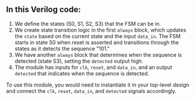 ## In this Verilog code:

1. We define the states (S0, S1, S2, S3) that the FSM can be in.
2. We create state transition logic in the first `always` block, which updates the `state` based on the current state and the input `data_in`. The FSM starts in state S0 when reset is asserted and transitions through the states as it detects the sequence "101."
3. We have another `always` block that determines when the sequence is detected (state S3), setting the `detected` output high.
4. The module has inputs for `clk`, `reset`, and `data_in`, and an output `detected` that indicates when the sequence is detected.

To use this module, you would need to instantiate it in your top-level design and connect the `clk`, `reset`, `data_in`, and `detected` signals accordingly.

